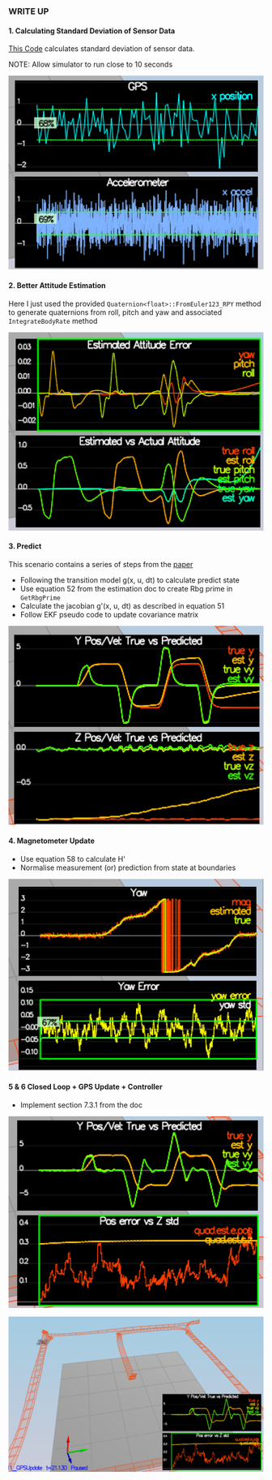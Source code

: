 ### WRITE UP

#### 1. Calculating Standard Deviation of Sensor Data

[This Code](https://github.com/tekjar/flying-car/blob/master/fcnd.projects/FCND-Estimation-CPP/stddev/stddev.py) calculates standard deviation of sensor data. 

NOTE: Allow simulator to run close to 10 seconds

![image](outputs/stddev.png)

#### 2. Better Attitude Estimation

Here I just used the provided `Quaternion<float>::FromEuler123_RPY` method to generate quaternions from roll, pitch and yaw and associated `IntegrateBodyRate` method

![image](outputs/attitude.png)


#### 3. Predict

This scenario contains a series of steps from the [paper](https://www.overleaf.com/read/vymfngphcccj#/54894644/)

* Following the transition model g(x, u, dt) to calculate predict state
* Use equation 52 from the estimation doc to create Rbg prime in `GetRbgPrime`
* Calculate the jacobian g'(x, u, dt) as described in equation 51
* Follow EKF pseudo code to update covariance matrix

![image](outputs/predict.png)

#### 4. Magnetometer Update

* Use equation 58 to calculate H'
* Normalise measurement (or) prediction from state at boundaries

![image](outputs/mag.png)

#### 5 & 6 Closed Loop + GPS Update + Controller

* Implement section 7.3.1 from the doc

![image](outputs/gps.png)

![image](outputs/controller.png)
